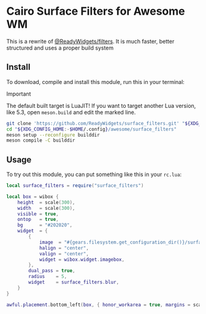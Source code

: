 # Cairo Surface Filters for Awesome WM

This is a rewrite of [@ReadyWidgets/filters](https://github.com/ReadyWidgets/filters). It is much faster, better structured and uses a proper build system

## Install

To download, compile and install this module, run this in your terminal:

> [!IMPORTANT]
> The default built target is LuaJIT! If you want to target another Lua version, like 5.3, open `meson.build` and edit the marked line.

```sh
git clone 'https://github.com/ReadyWidgets/surface_filters.git' "${XDG_CONFIG_HOME:-$HOME/.config}/awesome/surface_filters"
cd "${XDG_CONFIG_HOME:-$HOME/.config}/awesome/surface_filters"
meson setup --reconfigure builddir
meson compile -C builddir
```

## Usage

To try out this module, you can put something like this in your `rc.lua`:

```lua
local surface_filters = require("surface_filters")

local box = wibox {
    height  = scale(300),
    width   = scale(300),
    visible = true,
    ontop   = true,
    bg      = "#202020",
    widget  = {
        {
            image  = "#{gears.filesystem.get_configuration_dir()}/surface_filters/test1.png",
            halign = "center",
            valign = "center",
            widget = wibox.widget.imagebox,
        },
        dual_pass = true,
        radius    = 5,
        widget    = surface_filters.blur,
    }
}

awful.placement.bottom_left(box, { honor_workarea = true, margins = scale(5) })
```
